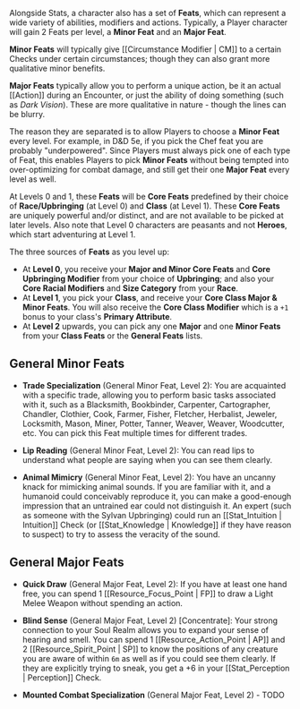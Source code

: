 Alongside Stats, a character also has a set of **Feats**, which can represent a wide variety of abilities, modifiers and actions. Typically, a Player character will gain 2 Feats per level, a **Minor Feat** and an **Major Feat**.

**Minor Feats** will typically give [[Circumstance Modifier | CM]] to a certain Checks under certain circumstances; though they can also grant more qualitative minor benefits.

**Major Feats** typically allow you to perform a unique action, be it an actual [[Action]] during an Encounter, or just the ability of doing something (such as _Dark Vision_). These are more qualitative in nature - though the lines can be blurry.

The reason they are separated is to allow Players to choose a **Minor Feat** every level. For example, in D&D 5e, if you pick the Chef feat you are probably "underpowered". Since Players must always pick one of each type of Feat, this enables Players to pick **Minor Feats** without being tempted into over-optimizing for combat damage, and still get their one **Major Feat** every level as well.

At Levels 0 and 1, these **Feats** will be **Core Feats** predefined by their choice of **Race/Upbringing** (at Level 0) and **Class** (at Level 1). These **Core Feats** are uniquely powerful and/or distinct, and are not available to be picked at later levels. Also note that Level 0 characters are peasants and not **Heroes**, which start adventuring at Level 1.

The three sources of **Feats** as you level up:

* At **Level 0**, you receive your **Major and Minor Core Feats** and **Core Upbringing Modifier** from your choice of **Upbringing**; and also your **Core Racial Modifiers** and **Size Category** from your **Race**.
* At **Level 1**, you pick your **Class**, and receive your **Core Class Major & Minor Feats**.  You will also receive the **Core Class Modifier** which is a `+1` bonus to your class's **Primary Attribute**.
* At **Level 2** upwards, you can pick any one **Major** and one **Minor Feats** from your **Class Feats** or the **General Feats** lists.

## General Minor Feats

* **Trade Specialization** (General Minor Feat, Level 2): You are acquainted with a specific trade, allowing you to perform basic tasks associated with it, such as a Blacksmith, Bookbinder, Carpenter, Cartographer, Chandler, Clothier, Cook, Farmer, Fisher, Fletcher, Herbalist, Jeweler, Locksmith, Mason, Miner, Potter, Tanner, Weaver, Weaver, Woodcutter, etc. You can pick this Feat multiple times for different trades.

* **Lip Reading** (General Minor Feat, Level 2): You can read lips to understand what people are saying when you can see them clearly.

* **Animal Mimicry** (General Minor Feat, Level 2): You have an uncanny knack for mimicking animal sounds. If you are familiar with it, and a humanoid could conceivably reproduce it, you can make a good-enough impression that an untrained ear could not distinguish it. An expert (such as someone with the Sylvan Upbringing) could run an [[Stat_Intuition | Intuition]] Check (or [[Stat_Knowledge | Knowledge]] if they have reason to suspect) to try to assess the veracity of the sound.

## General Major Feats

* **Quick Draw** (General Major Feat, Level 2): If you have at least one hand free, you can spend 1 [[Resource_Focus_Point | FP]] to draw a Light Melee Weapon without spending an action.

* **Blind Sense** (General Major Feat, Level 2) [Concentrate]: Your strong connection to your Soul Realm allows you to expand your sense of hearing and smell. You can spend 1 [[Resource_Action_Point | AP]] and 2 [[Resource_Spirit_Point | SP]] to know the positions of any creature you are aware of within `6m` as well as if you could see them clearly. If they are explicitly trying to sneak, you get a +6 in your [[Stat_Perception | Perception]] Check.

* **Mounted Combat Specialization** (General Major Feat, Level 2) - TODO
